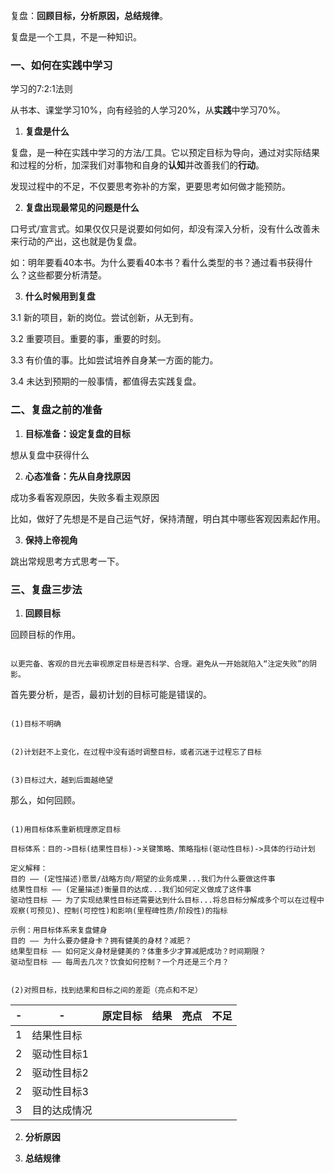 复盘：**回顾目标，分析原因，总结规律**。

复盘是一个工具，不是一种知识。


### 一、如何在实践中学习

学习的7:2:1法则

从书本、课堂学习10%，向有经验的人学习20%，从**实践**中学习70%。


1. **复盘是什么**

复盘，是一种在实践中学习的方法/工具。它以预定目标为导向，通过对实际结果和过程的分析，加深我们对事物和自身的**认知**并改善我们的**行动**。

发现过程中的不足，不仅要思考弥补的方案，更要思考如何做才能预防。


2. **复盘出现最常见的问题是什么**

口号式/宣言式。如果仅仅只是说要如何如何，却没有深入分析，没有什么改善未来行动的产出，这也就是伪复盘。

如：明年要看40本书。为什么要看40本书？看什么类型的书？通过看书获得什么？这些都要分析清楚。


3. **什么时候用到复盘**

3.1 新的项目，新的岗位。尝试创新，从无到有。

3.2 重要项目。重要的事，重要的时刻。

3.3 有价值的事。比如尝试培养自身某一方面的能力。

3.4 未达到预期的一般事情，都值得去实践复盘。


### 二、复盘之前的准备

1. **目标准备：设定复盘的目标**

想从复盘中获得什么


2. **心态准备：先从自身找原因**

成功多看客观原因，失败多看主观原因

比如，做好了先想是不是自己运气好，保持清醒，明白其中哪些客观因素起作用。


3. **保持上帝视角**

跳出常规思考方式思考一下。


### 三、复盘三步法

1. **回顾目标**

回顾目标的作用。

```

以更完备、客观的目光去审视原定目标是否科学、合理。避免从一开始就陷入“注定失败”的阴影。

```

首先要分析，是否，最初计划的目标可能是错误的。

```

(1)目标不明确


(2)计划赶不上变化，在过程中没有适时调整目标，或者沉迷于过程忘了目标


(3)目标过大，越到后面越绝望

```

那么，如何回顾。

```

(1)用目标体系重新梳理原定目标

目标体系：目的->目标(结果性目标)->关键策略、策略指标(驱动性目标)->具体的行动计划

定义解释：
目的 —— (定性描述)愿景/战略方向/期望的业务成果...我们为什么要做这件事
结果性目标 —— (定量描述)衡量目的达成...我们如何定义做成了这件事
驱动性目标 —— 为了实现结果性目标还需要达到什么目标...将总目标分解成多个可以在过程中观察(可预见)、控制(可控性)和影响(里程碑性质/阶段性)的指标

示例：用目标体系来复盘健身
目的 —— 为什么要办健身卡？拥有健美的身材？减肥？
结果型目标 —— 如何定义身材是健美的？体重多少才算减肥成功？时间期限？
驱动型目标 —— 每周去几次？饮食如何控制？一个月还是三个月？


(2)对照目标，找到结果和目标之间的差距（亮点和不足）

```

-|-|原定目标|结果|亮点|不足|
-|-|-|-|-|-|
1|结果性目标|||||
2|驱动性目标1|||||
2|驱动性目标2|||||
2|驱动性目标3|||||
3|目的达成情况|||||


2. **分析原因**

3. **总结规律**
